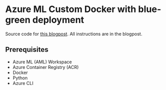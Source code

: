 # Azure ML Custom Docker with blue-green deployment
Source code for [this blogpost](https://xebia.com/blog/deploy-a-custom-docker-image-on-azure-ml-using-a-blue-green-deployment-with-python). All instructions are in the blogpost.

## Prerequisites
- Azure ML (AML) Workspace
- Azure Container Registry (ACR)
- Docker
- Python
- Azure CLI

